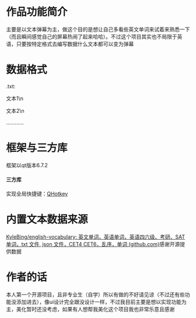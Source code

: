 # 作品功能简介

主要是以文本弹幕为主，做这个目的是想让自己多看些英文单词来试着来熟悉一下（而且瞬间感觉自己的屏幕热闹了起来哈哈）。不过这个项目其实也不局限于英语，只要按特定格式去编写数据什么文本都可以变为弹幕



# 数据格式

.txt:

文本1\n

文本2\n

............



# 框架与三方库

框架以qt版本6.7.2

#### 三方库

实现全局快捷键：[QHotkey](https://github.com/Skycoder42/QHotkey)



# 内置文本数据来源

[KyleBing/english-vocabulary: 英文单词，英语单词，英语四六级、考研、SAT单词，txt 文件, json 文件，CET4 CET6，乱序，单词 (github.com)](https://github.com/KyleBing/english-vocabulary)感谢开源提供数据



# 作者的话

本人第一个开源项目，且非专业生（自学）所以有做的不好请见谅（不过还有些功能没添加进去），像ui设计完全跟没设计一样，不过我目前主要是想以实现功能为主，美化暂时还没考虑，如果有人想帮我美化这个项目我也非常乐意且感谢